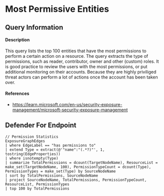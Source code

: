 # Most Permissive Entities

## Query Information

#### Description
This query lists the top 100 entities that have the most permissions to perform a certain action on a resource. The query extracts the type of permissions, such as reader, contributor, owner and other (custom) roles. It is good practice to review the users with the most permissions, or put additional monitoring on their accounts. Because they are highly priviliged threat actors can perform a lot of actions once the account has been taken over.

#### References
- https://learn.microsoft.com/en-us/security-exposure-management/microsoft-security-exposure-management

## Defender For Endpoint
```KQL
// Permission Statistics
ExposureGraphEdges
| where EdgeLabel == "has permissions to"
| extend Type = extract(@'"name":"(.*?)"', 1, tostring(EdgeProperties))
| where isnotempty(Type)
| summarize TotalPermissions = dcount(TargetNodeName), ResourceList = make_set(TargetNodeName, 100), PermissionTypeCount = dcount(Type), PermissionTypes = make_set(Type) by SourceNodeName
| sort by TotalPermissions, SourceNodeName
| project SourceNodeName, TotalPermissions, PermissionTypeCount, ResourceList, PermissionTypes
| top 100 by TotalPermissions
```